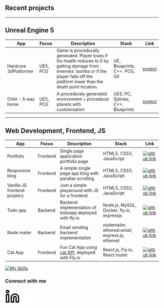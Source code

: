 ## Recent projects
-------------------------------------
Unreal Engine 5
-------------------------------------
| App | Focus| Description | Stack | Link |
|--------|----|-------------|-----|------------|
|Hardcore 3dPlatformer | UE5, PCG | Game is procedurally generated. Player loses if his health reduces to 0 by getting damage from enemies' bombs or if the player falls off the platform lower than the death point location. |UE, Blueprints, C++. PCG, Git|[project](https://yuliiasmirnova.itch.io/hardcore-tennis-platformer)|
|Orbit - A way home| UE5, PCG | A proceduraly generated environment + procedural planets with customisation | UE5, PC, Splines, C++, Blueprints|[project](https://yuliiasmirnova.itch.io/orbit-a-way-home)|

-------------------------------------
Web Development, Frontend, JS
-------------------------------------
| App | Focus| Description | Stack | Link |
|--------|----|-------------|-----|------------|
| Portfolio |Frontend| Single page application portfolio page | HTML5, CSS3, JavaScript | [![github link](https://skillicons.dev/icons?i=github)](https://github.com/yulsmir/my-portfolio-page) |
| Responsive blog |Frontend| A simple single page app blog with parallax scrolling | HTML5, CSS3, JavaScript | [![github link](https://skillicons.dev/icons?i=github)](https://github.com/yulsmir/responsive-blog) |
| Vanilla JS frontend projetcs |Frontend| Just a simple playaround with JS for a frontend | HTML5, CSS3, JavaScript | [![github link](https://skillicons.dev/icons?i=github)](https://github.com/yulsmir/javascript-vanilla)
|Todo   app|Backend|Backend implementation of todoapp deployed with fly.io| Node.js, MySQL, Docker, fly.io, expressjs | [![github link](https://skillicons.dev/icons?i=github)](https://github.com/yulsmir/foocoding/tree/master/Databases/Week3/todo-app)|
| Node mailer |Backend| Email sending backend implementation | nodemailer, ethereal.email, express.js, ethereal | [![github link](https://skillicons.dev/icons?i=github)](https://github.com/yulsmir/node-mailer)
| Cat App |Frontend| Fun Cat App using [cat API](https://thecatapi.com/), deployed with Fly.io   | React.js, Fly.io, React router | [![github link](https://skillicons.dev/icons?i=github)](https://github.com/yulsmir/cat-app)

[![My Skills](https://skillicons.dev/icons?i=js,html,css,mysql,docker,vscode,git,github,heroku)](https://skillicons.dev)

### Connect with me
[![website](./img/linkedin-light.svg)](https://linkedin.com/in/smirnovajuliar#gh-light-mode-only)
[![website](./img/linkedin-dark.svg)](https://linkedin.com/in/smirnovajulia#gh-dark-mode-only)
&nbsp;&nbsp;

